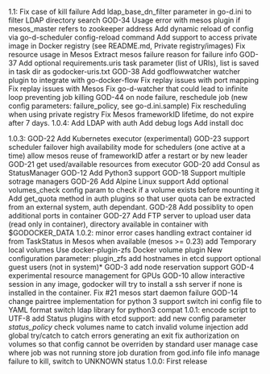 1.1:
    Fix case of kill failure
    Add ldap_base_dn_filter parameter in go-d.ini to filter LDAP directory search
    GOD-34 Usage error with mesos plugin if mesos_master refers to zookeeper address
    Add dynamic reload of config via go-d-scheduler config-reload command
    Add support to access private image in Docker registry (see README.md, Private registry/images)
    Fix resource usage in Mesos
    Extract mesos failure reason for failure info
    GOD-37 Add optional requirements.uris task parameter (list of URIs), list is saved in task dir as godocker-uris.txt
    GOD-38 Add godflowwatcher watcher plugin to integrate with go-docker-flow
    Fix replay issues with port mapping
    Fix replay issues with Mesos
    Fix go-d-watcher that could lead to infinite loop preventing job killing
    GOD-44 on node failure, reschedule job (new config parameters: failure_policy, see go-d.ini.sample)
    Fix rescheduling when using private registry
    Fix Mesos frameworkID lifetime, do not expire after 7 days.
1.0.4:
    Add LDAP with auth
    Add debug logs
    Add install doc

1.0.3:
    GOD-22 Add Kubernetes executor (experimental)
    GOD-23 support scheduler failover
        high availability mode for schedulers (one active at a time)
        allow mesos reuse of frameworkID atfer a restart or by new leader
    GOD-21 get used/available resources from executor
    GOD-20 add Consul as StatusManager
    GOD-12 Add Python3 support
    GOD-18 Support multiple sotrage managers
    GOD-26 Add Alpine Linux support
    Add optional volumes_check config param to check if a volume exists before mounting it
    Add get_quota method in auth plugins so that user quota can be extracted from an external system, auth dependant.
    GOD-28 Add possiblity to open additional ports in container
    GOD-27 Add FTP server to upload user data (read only in container), directory available in container with $GODOCKER_DATA
1.0.2:
    minor error cases handling
    extract container id from TaskStatus in Mesos when available (mesos >= 0.23)
    add Temporary local volumes
        Use docker-plugin-zfs Docker volume plugin
        New configuration parameter: plugin_zfs
    add hostnames in etcd
    support optional guest users (not in system)*
    GOD-3 add node reservation support
    GOD-4 experimental resource management for GPUs
    GOD-10 allow interactive session in any image, godocker will try to install
         a ssh server if none is installed in the container.
    Fix #21 mesos start daemon failure
    GOD-14 change pairtree implementation for python 3 support
    switch ini config file to YAML format
    switch ldap library for python3 compat
1.0.1:
    encode script to UTF-8
    add Status plugins with etcd support: add new config parameter *status_policy*
    check volumes name to catch invalid volume injection
    add global try/catch to catch errors generating an exit
    fix authorization on volumes so that config cannot be overriden by standard user
    manage case where job was not running
    store job duration from god.info file info
    manage failure to kill, switch to UNKNOWN status
1.0.0: First release
